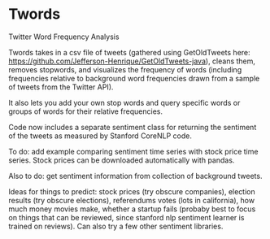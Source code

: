 # Twords

Twitter Word Frequency Analysis

Twords takes in a csv file of tweets (gathered using GetOldTweets here: https://github.com/Jefferson-Henrique/GetOldTweets-java), 
cleans them, removes stopwords, and visualizes the frequency of words (including frequencies relative to background word frequencies drawn from a sample of tweets from the Twitter API). 

It also lets you add your own stop words and query specific words or groups of words for their relative frequencies. 

Code now includes a separate sentiment class for returning the sentiment of the tweets as measured by Stanford CoreNLP code.

To do: add example comparing sentiment time series with stock price time series. Stock prices can be downloaded automatically with pandas. 

Also to do: get sentiment information from collection of background tweets. 

Ideas for things to predict: stock prices (try obscure companies), election results (try obscure elections), referendums votes (lots in california), how much money movies make, whether a startup fails (probaby best to focus on things that can be reviewed, since stanford nlp sentiment learner is trained on reviews). Can also try a few other sentiment libraries.

